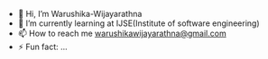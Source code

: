 - 👋 Hi, I’m Warushika-Wijayarathna
- 🌱 I’m currently learning at IJSE(Institute of software engineering)
- 📫 How to reach me warushikawijayarathna@gmail.com
- ⚡ Fun fact: ...


